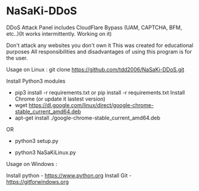 # NaSaKi-DDoS
DDoS Attack Panel includes CloudFlare Bypass (UAM, CAPTCHA, BFM, etc..)(It works intermittently. Working on it)

Don't attack any websites you don't own it
This was created for educational purposes
All responsibilities and disadvantages of using this program is for the user.

Usage on Linux : 
git clone https://github.com/tdd2006/NaSaKi-DDoS.git

Install Python3 modules
 - pip3 install -r requirements.txt  or  pip install -r requirements.txt
Install Chrome (or update it lastest version)
 - wget https://dl.google.com/linux/direct/google-chrome-stable_current_amd64.deb
 - apt-get install ./google-chrome-stable_current_amd64.deb

OR
 - python3 setup.py

 - python3 NaSaKiLinux.py


Usage on Windows :

Install python - https://www.python.org
Install Git - https://gitforwindows.org 
